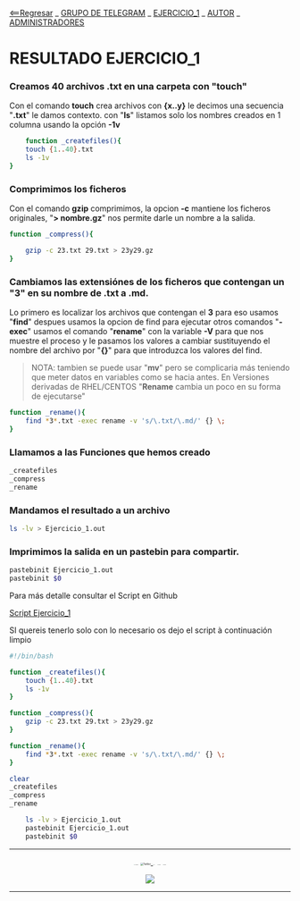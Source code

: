 [<==Regresar](../README.md) _ [GRUPO DE TELEGRAM](https://t.me/shell_cli_bash_scripting) _ [EJERCICIO_1](EJERCICIO_1.md) _ [AUTOR](../about.md) _ [ADMINISTRADORES](../administradores.md)

#   RESULTADO EJERCICIO_1

### Creamos 40 archivos .txt en una carpeta con "touch"

Con el comando **touch** crea archivos con **{x..y}** le decimos una secuencia "**.txt**" le damos contexto.
con "**ls**" listamos solo los nombres creados en 1 columna usando la opción **-1v**

```bash 
	function _createfiles(){
	touch {1..40}.txt
	ls -1v
}
```

### Comprimimos los ficheros

Con el comando **gzip** comprimimos, la opcion **-c** mantiene los ficheros originales, "**> nombre.gz**" nos permite darle un nombre a la salida.

```bash 
function _compress(){

	gzip -c 23.txt 29.txt > 23y29.gz
}
```

### Cambiamos las extensiónes de los ficheros que contengan un "3" en su nombre de .txt a .md.

Lo primero es localizar los archivos que contengan el **3** para eso usamos "**find**" despues usamos la opcion de find para ejecutar otros comandos "**-exec**" usamos el comando "**rename**" con la variable **-V** para que nos muestre el proceso  y le pasamos los valores a cambiar sustituyendo el nombre del archivo por "**{}**" para que introduzca los valores del find.

>NOTA: tambien se puede usar "**mv**" pero se complicaria más teniendo que meter datos en variables como se hacia antes.
En Versiones derivadas de RHEL/CENTOS "**Rename** cambia un poco en su forma de ejecutarse"

```bash 
function _rename(){
	find *3*.txt -exec rename -v 's/\.txt/\.md/' {} \;
}
```
### Llamamos a las Funciones que hemos creado

```bash 
_createfiles
_compress
_rename
```

### Mandamos el resultado a un archivo 
```bash 
ls -lv > Ejercicio_1.out
```
### Imprimimos la salida en un pastebin para compartir.

```bash 
pastebinit Ejercicio_1.out
pastebinit $0
```

Para más detalle consultar el Script en Github

[Script Ejercicio_1](https://github.com/EliasNP/t.me-shell_cli_bash_scripting/blob/master/ejercicio_1/%40EliasNieva/Ejercicio_1.sh)

SI quereis tenerlo solo con lo necesario os dejo el script à continuación limpio

```bash
#!/bin/bash  

function _createfiles(){
	touch {1..40}.txt
	ls -1v
}

function _compress(){
	gzip -c 23.txt 29.txt > 23y29.gz
}

function _rename(){
	find *3*.txt -exec rename -v 's/\.txt/\.md/' {} \;
}

clear
_createfiles
_compress
_rename

	ls -lv > Ejercicio_1.out
	pastebinit Ejercicio_1.out
	pastebinit $0
```

------
<center>
<a href="https://t.me/shell_cli_bash_scripting"><img src="/home/enieva/Rpositorios/t.me-shell_cli_bash_scripting/imag/telegram.png" alt="Telegram" style="zoom:10%;" /></a> <a href="https://twitter.com/EliasNieva"><img src="/home/enieva/Rpositorios/t.me-shell_cli_bash_scripting/imag/twitter.png" alt="Twitter" style="zoom:30%;" /> </a> <a href="https://mastodon.social/@EliasNieva"><img src="/home/enieva/Rpositorios/t.me-shell_cli_bash_scripting/imag/mastodon.png" alt="Mastodon" style="zoom:5%;" /></a> <a href="https://github.com/EliasNP"><img src="/home/enieva/Rpositorios/t.me-shell_cli_bash_scripting/imag/github.png" alt="Mastodon" style="zoom:7%;" /></a> <a href="mailto:eliasnievap@protonmail.com"><img src="/home/enieva/Rpositorios/t.me-shell_cli_bash_scripting/imag/Mail-icon.png" alt="Mastodon" style="zoom:7%;" /></a>

![](/home/enieva/Rpositorios/t.me-shell_cli_bash_scripting/imag/88x31.png)

------